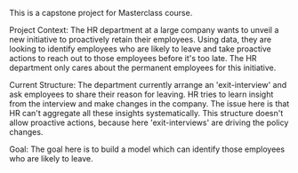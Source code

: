 
This is a capstone project for Masterclass course. 

Project Context:
The HR department at a large company wants to unveil a new initiative to proactively retain their employees.
Using data, they are looking to identify employees who are likely to leave and take proactive actions to reach out to those employees before it's too late.
The HR department only cares about the permanent employees for this initiative.

Current Structure:
The department currently arrange an 'exit-interview' and ask employees to share their reason for leaving.
HR tries to learn insight from the interview and make changes in the company. The issue here is that HR can't aggregate all these insights systematically.
This structure doesn't allow proactive actions, because here 'exit-interviews' are driving the policy changes.

Goal:
The goal here is to build a model which can identify those employees who are likely to leave.
